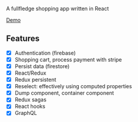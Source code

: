 A fullfledge shopping app written in React

[Demo](https://react-shopping-live.herokuapp.com/)

## Features

- [x] Authentication (firebase)
- [x] Shopping cart, process payment with stripe
- [x] Persist data (firestore)
- [x] React/Redux
- [x] Redux persistent
- [x] Reselect: effectively using computed properties
- [x] Dump component, container component
- [x] Redux sagas
- [x] React hooks
- [x] GraphQL
